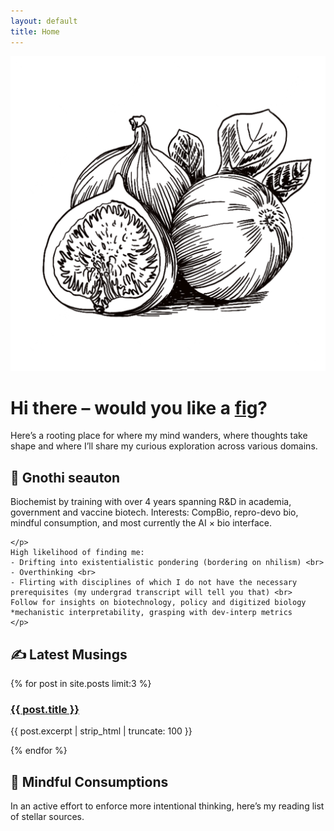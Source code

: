 ```yaml
---
layout: default
title: Home
---
```


<div class="landing-container">

  <!-- Fig + Intro -->
  <div class="intro">
    <img src="/assets/images/fig.png" alt="Fig drawing" class="fig-illustration">
    <div class="intro-text">
      <h1>Hi there – would you like a <a href="https://www.whatshouldireadnext.com/quotes/sylvia-plath-i-saw-my-life-branching">fig</a>?</h1>
      <p>Here’s a rooting place for where my mind wanders, where thoughts take shape
      and where I’ll share my curious exploration across various domains.</p>
    </div>
  </div>

  <!-- About -->
  <div class="about-section">
    <h2>📜 Gnothi seauton</h2>
    <p>
      Biochemist by training with over 4 years spanning R&D in academia, government
      and vaccine biotech. Interests: CompBio, repro-devo bio, mindful consumption,
      and most currently the AI × bio interface.
    </p>
    
    </p>
    High likelihood of finding me:
    - Drifting into existentialistic pondering (bordering on nhilism) <br>
    - Overthinking <br>
    - Flirting with disciplines of which I do not have the necessary prerequisites (my undergrad transcript will tell you that) <br>
    Follow for insights on biotechnology, policy and digitized biology
    *mechanistic interpretability, grasping with dev-interp metrics
    </p>


  </div>

  <!-- Latest Musings -->
  <div class="posts-section">
    <h2>✍️ Latest Musings</h2>
    {% for post in site.posts limit:3 %}
      <div class="post-preview">
        <h3><a href="{{ post.url }}">{{ post.title }}</a></h3>
        <p>{{ post.excerpt | strip_html | truncate: 100 }}</p>
      </div>
    {% endfor %}
  </div>

  <!-- Mindful Consumptions -->
  <div class="consumptions-section">
    <h2>🌿 Mindful Consumptions</h2>
    <p>In an active effort to enforce more intentional thinking, here’s my reading
       list of stellar sources.</p>
  </div>

</div>
